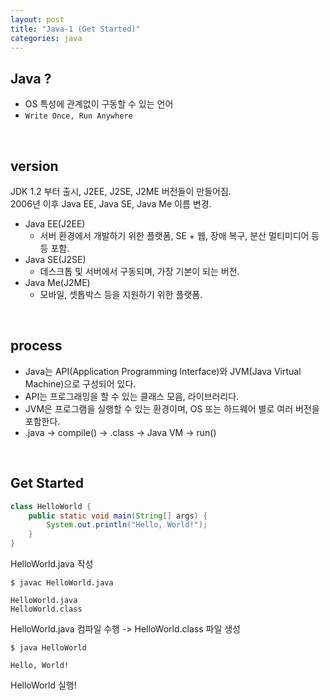 ```yaml
---
layout: post  
title: "Java-1 (Get Started)"  
categories: java
---
```


## Java ?

- OS 특성에 관계없이 구동할 수 있는 언어
- `Write Once, Run Anywhere`

<br/>

## version 

JDK 1.2 부터 출시, J2EE, J2SE, J2ME 버전들이 만들어짐.  
2006년 이후 Java EE, Java SE, Java Me 이름 변경.  

- Java EE(J2EE)  
    - 서버 환경에서 개발하기 위한 플랫폼, SE + 웹, 장애 복구, 분산 멀티미디어 등등 포함.
- Java SE(J2SE)  
    - 데스크톱 및 서버에서 구동되며, 가장 기본이 되는 버전.
- Java Me(J2ME)
    - 모바일, 셋톱박스 등을 지원하기 위한 플랫폼.  

<br/>

## process 

 
 - Java는 API(Application Programming Interface)와 JVM(Java Virtual Machine)으로 구성되어 있다. 
 - API는 프로그래밍을 할 수 있는 클래스 모음, 라이브러리다. 
 - JVM은 프로그램을 실행할 수 있는 환경이며, OS 또는 하드웨어 별로 여러 버전을 포함한다. 
 - .java -> compile() -> .class -> Java VM -> run()

<br/>

## Get Started

```java
class HelloWorld {
    public static void main(String[] args) {
        System.out.println("Hello, World!");
    }   
}
```
HelloWorld.java 작성

```
$ javac HelloWorld.java

HelloWorld.java
HelloWorld.class
```
HelloWorld.java 컴파일 수행 -> HelloWorld.class 파일 생성

```
$ java HelloWorld 

Hello, World!
```
HelloWorld 실행!
